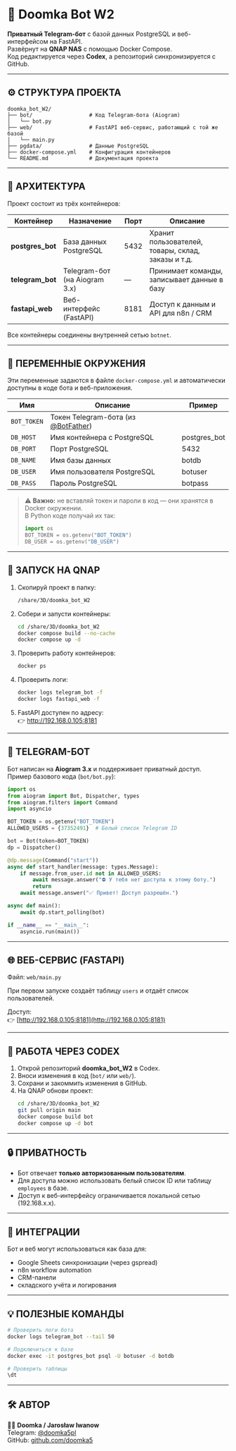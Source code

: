 # 🧠 Doomka Bot W2

**Приватный Telegram-бот** с базой данных PostgreSQL и веб-интерфейсом на FastAPI.  
Развёрнут на **QNAP NAS** с помощью Docker Compose.  
Код редактируется через **Codex**, а репозиторий синхронизируется с GitHub.

---

## ⚙️ СТРУКТУРА ПРОЕКТА

```
doomka_bot_W2/
├── bot/                  # Код Telegram-бота (Aiogram)
│   └── bot.py
├── web/                  # FastAPI веб-сервис, работающий с той же базой
│   └── main.py
├── pgdata/               # Данные PostgreSQL
├── docker-compose.yml    # Конфигурация контейнеров
└── README.md             # Документация проекта
```

---

## 🧩 АРХИТЕКТУРА

Проект состоит из трёх контейнеров:

| Контейнер | Назначение | Порт | Описание |
|------------|-------------|-------|-----------|
| **postgres_bot** | База данных PostgreSQL | 5432 | Хранит пользователей, товары, склад, заказы и т.д. |
| **telegram_bot** | Telegram-бот (на Aiogram 3.x) | — | Принимает команды, записывает данные в базу |
| **fastapi_web** | Веб-интерфейс (FastAPI) | 8181 | Доступ к данным и API для n8n / CRM |

Все контейнеры соединены внутренней сетью `botnet`.

---

## 🔐 ПЕРЕМЕННЫЕ ОКРУЖЕНИЯ

Эти переменные задаются в файле `docker-compose.yml` и автоматически доступны в коде бота и веб-приложения.

| Имя | Описание | Пример |
|------|-----------|--------|
| `BOT_TOKEN` | Токен Telegram-бота (из [@BotFather](https://t.me/BotFather))  |
| `DB_HOST` | Имя контейнера с PostgreSQL | postgres_bot |
| `DB_PORT` | Порт PostgreSQL | 5432 |
| `DB_NAME` | Имя базы данных | botdb |
| `DB_USER` | Имя пользователя PostgreSQL | botuser |
| `DB_PASS` | Пароль PostgreSQL | botpass |

> ⚠️ **Важно:** не вставляй токен и пароли в код — они хранятся в Docker окружении.  
> В Python коде получай их так:
> ```python
> import os
> BOT_TOKEN = os.getenv("BOT_TOKEN")
> DB_USER = os.getenv("DB_USER")
> ```

---

## 🚀 ЗАПУСК НА QNAP

1. Скопируй проект в папку:
   ```bash
   /share/3D/doomka_bot_W2
   ```

2. Собери и запусти контейнеры:
   ```bash
   cd /share/3D/doomka_bot_W2
   docker compose build --no-cache
   docker compose up -d
   ```

3. Проверить работу контейнеров:
   ```bash
   docker ps
   ```

4. Проверить логи:
   ```bash
   docker logs telegram_bot -f
   docker logs fastapi_web -f
   ```

5. FastAPI доступен по адресу:  
   👉 http://192.168.0.105:8181

---

## 🤖 TELEGRAM-БОТ

Бот написан на **Aiogram 3.x** и поддерживает приватный доступ.  
Пример базового кода (`bot/bot.py`):

```python
import os
from aiogram import Bot, Dispatcher, types
from aiogram.filters import Command
import asyncio

BOT_TOKEN = os.getenv("BOT_TOKEN")
ALLOWED_USERS = {37352491}  # Белый список Telegram ID

bot = Bot(token=BOT_TOKEN)
dp = Dispatcher()

@dp.message(Command("start"))
async def start_handler(message: types.Message):
    if message.from_user.id not in ALLOWED_USERS:
        await message.answer("⛔ У тебя нет доступа к этому боту.")
        return
    await message.answer("✅ Привет! Доступ разрешён.")

async def main():
    await dp.start_polling(bot)

if __name__ == "__main__":
    asyncio.run(main())
```

---

## 🌐 ВЕБ-СЕРВИС (FASTAPI)

Файл: `web/main.py`

При первом запуске создаёт таблицу `users` и отдаёт список пользователей.

Доступ:  
👉 [http://192.168.0.105:8181](http://192.168.0.105:8181)

---

## 🧠 РАБОТА ЧЕРЕЗ CODEX

1. Открой репозиторий **doomka_bot_W2** в Codex.  
2. Вноси изменения в код (`bot/` или `web/`).  
3. Сохрани и закоммить изменения в GitHub.  
4. На QNAP обнови проект:
   ```bash
   cd /share/3D/doomka_bot_W2
   git pull origin main
   docker compose build bot
   docker compose up -d bot
   ```

---

## 🔒 ПРИВАТНОСТЬ

- Бот отвечает **только авторизованным пользователям**.  
- Для доступа можно использовать белый список ID или таблицу `employees` в базе.  
- Доступ к веб-интерфейсу ограничивается локальной сетью (192.168.x.x).

---

## 🧩 ИНТЕГРАЦИИ

Бот и веб могут использоваться как база для:
- Google Sheets синхронизации (через gspread)
- n8n workflow automation
- CRM-панели
- складского учёта и логирования

---

## 💡 ПОЛЕЗНЫЕ КОМАНДЫ

```bash
# Проверить логи бота
docker logs telegram_bot --tail 50

# Подключиться к базе
docker exec -it postgres_bot psql -U botuser -d botdb

# Проверить таблицы
\dt
```

---

## 🛠 АВТОР

👨‍💻 **Doomka / Jarosław Iwanow**  
Telegram: [@doomka5pl](https://t.me/doomka5pl)  
GitHub: [github.com/doomka5](https://github.com/doomka5)
